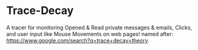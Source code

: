 # Trace-Decay
A tracer for monitoring Opened &amp; Read private messages &amp; emails, Clicks, and user input like Mouse Movements on web pages! named after: https://www.google.com/search?q=trace+decay+theory
